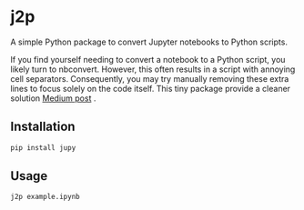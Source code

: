 # j2p

A simple Python package to convert Jupyter notebooks to Python scripts.

If you find yourself needing to convert a notebook to a Python script, you likely turn to nbconvert. However, this often results in a script with annoying cell separators. Consequently, you may try manually removing these extra lines to focus solely on the code itself.
This tiny package provide a cleaner solution [Medium post](https://a-ziaeemehr.medium.com/notebooks-to-python-scripts-and-vice-versa-clean-method-bd9a74740c3d) . 



## Installation

```bash
pip install jupy
```

## Usage

```python
j2p example.ipynb
```

